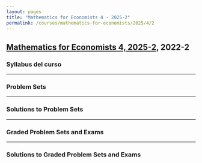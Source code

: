 ```yaml
---
layout: pages
title: "Mathematics for Economists 4 - 2025-2"
permalink: /courses/mathematics-for-economists/2025/4/2
---
```


## [Mathematics for Economists 4, 2025-2](https://facultad.pucp.edu.pe/ciencias-sociales/cursos/matematicas-para-economistas/), 2022-2

### Syllabus del curso

---

### Problem Sets

---

### Solutions to Problem Sets

---

### Graded Problem Sets and Exams

---

### Solutions to Graded Problem Sets and Exams



